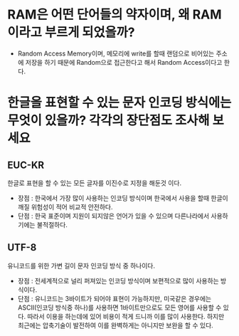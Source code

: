 # RAM은 어떤 단어들의 약자이며, 왜 RAM이라고 부르게 되었을까?
* Random Access Memory이며, 메모리에 write를 할때 랜덤으로 비어있는 주소에 저장을 하기 때문에 Random으로 접근한다고 해서 Random Access이다고 한다.

# 한글을 표현할 수 있는 문자 인코딩 방식에는 무엇이 있을까? 각각의 장단점도 조사해 보세요

## EUC-KR
  한글로 표현을 할 수 있는 모든 글자를 이진수로 지정을 해둔것 이다.
  * 장점 : 한국에서 가장 많이 사용하는 인코딩 방식이며 한국에서 사용을 할때 한글이 깨질 위험성이 적어 비교적 안전하다.
  * 단점 : 한국 표준이며 지원이 되지않은 언어가 있을 수 있으며 다른나라에서 사용하기에는 불적절하다.

## UTF-8
  유니코드를 위한 가변 길이 문자 인코딩 방식 중 하나이다.
  * 장점 : 전세계적으로 널리 퍼져있는 인코딩 방식이며 보편적으로 많이 사용하는 방식이다.
  * 단점 : 유니코드는 3바이트가 되어야 표현이 가능하지만, 미국같은 경우에는 ASCII(인코딩 방식중 하나)를 사용하면 1바이트만으로도 모든 영어를 사용할 수 있다. 따라서 이용을 하는데에 있어 비용이 적게 드니까 이를 많이 사용한다. 
 하지만 최근에는 압축기술이 발전하여 이를 완벽하게는 아니지만 보완을 할 수 있다.
